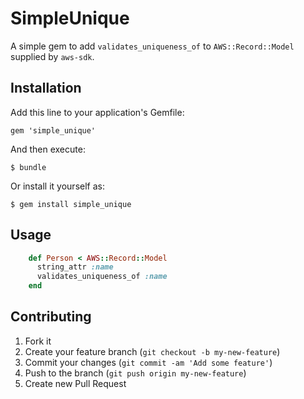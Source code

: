 # SimpleUnique 

A simple gem to add `validates_uniqueness_of` to `AWS::Record::Model`
supplied by `aws-sdk`.

## Installation

Add this line to your application's Gemfile:

    gem 'simple_unique'

And then execute:

    $ bundle

Or install it yourself as:

    $ gem install simple_unique 

## Usage

```ruby
    def Person < AWS::Record::Model
      string_attr :name
      validates_uniqueness_of :name
    end
```


## Contributing

1. Fork it
2. Create your feature branch (`git checkout -b my-new-feature`)
3. Commit your changes (`git commit -am 'Add some feature'`)
4. Push to the branch (`git push origin my-new-feature`)
5. Create new Pull Request
